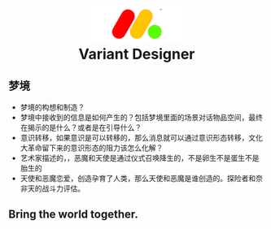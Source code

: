  <h1  align="center"> 
  <br>
  <a href="https://github.com/shuzijianzao/Spiral3D/blob/master/Picture/SHUZIJIANZAO"><img src="https://github.com/shuzijianzao/Spiral3D/blob/master/Picture/SHUZIJIANZAO.png" alt="SHUZIJIANZAO" width="200"></a>
  <br>
   Variant Designer
  <br>
</h1>

## 梦境
- 梦境的构想和制造？
- 梦境中接收到的信息是如何产生的？包括梦境里面的场景对话物品空间，最终在揭示的是什么？或者是在引导什么？
- 意识转移，如果意识是可以转移的，那么消息就可以通过意识形态转移，文化大革命留下来的意识形态的阻力该怎么化解？
- 艺术家描述的，，恶魔和天使是通过仪式召唤降生的，不是卵生不是蛋生不是胎生的
- 天使和恶魔恋爱，创造孕育了人类，那么天使和恶魔是谁创造的。探险者和奈非天的战斗力评估。

## Bring the world together.